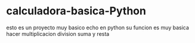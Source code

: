 # calculadora-basica-Python
esto es un proyecto muy basico echo en python 
su funcion es muy basica hacer multiplicacion division suma y resta
